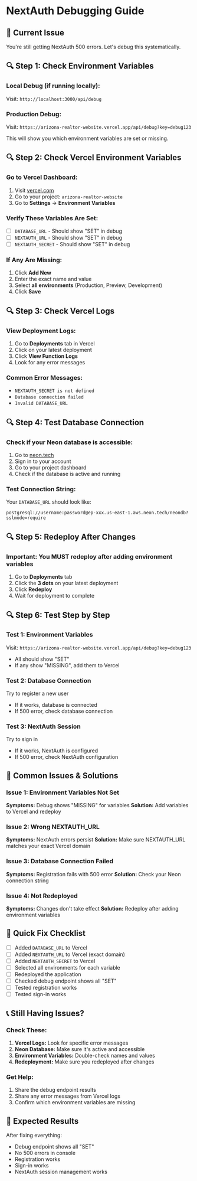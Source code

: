 # NextAuth Debugging Guide

## 🚨 Current Issue
You're still getting NextAuth 500 errors. Let's debug this systematically.

## 🔍 Step 1: Check Environment Variables

### Local Debug (if running locally):
Visit: `http://localhost:3000/api/debug`

### Production Debug:
Visit: `https://arizona-realtor-website.vercel.app/api/debug?key=debug123`

This will show you which environment variables are set or missing.

## 🔍 Step 2: Check Vercel Environment Variables

### Go to Vercel Dashboard:
1. Visit [vercel.com](https://vercel.com)
2. Go to your project: `arizona-realtor-website`
3. Go to **Settings** → **Environment Variables**

### Verify These Variables Are Set:
- [ ] `DATABASE_URL` - Should show "SET" in debug
- [ ] `NEXTAUTH_URL` - Should show "SET" in debug  
- [ ] `NEXTAUTH_SECRET` - Should show "SET" in debug

### If Any Are Missing:
1. Click **Add New**
2. Enter the exact name and value
3. Select **all environments** (Production, Preview, Development)
4. Click **Save**

## 🔍 Step 3: Check Vercel Logs

### View Deployment Logs:
1. Go to **Deployments** tab in Vercel
2. Click on your latest deployment
3. Click **View Function Logs**
4. Look for any error messages

### Common Error Messages:
- `NEXTAUTH_SECRET is not defined`
- `Database connection failed`
- `Invalid DATABASE_URL`

## 🔍 Step 4: Test Database Connection

### Check if your Neon database is accessible:
1. Go to [neon.tech](https://neon.tech)
2. Sign in to your account
3. Go to your project dashboard
4. Check if the database is active and running

### Test Connection String:
Your `DATABASE_URL` should look like:
```
postgresql://username:password@ep-xxx.us-east-1.aws.neon.tech/neondb?sslmode=require
```

## 🔍 Step 5: Redeploy After Changes

### Important: You MUST redeploy after adding environment variables
1. Go to **Deployments** tab
2. Click the **3 dots** on your latest deployment
3. Click **Redeploy**
4. Wait for deployment to complete

## 🔍 Step 6: Test Step by Step

### Test 1: Environment Variables
Visit: `https://arizona-realtor-website.vercel.app/api/debug?key=debug123`
- All should show "SET"
- If any show "MISSING", add them to Vercel

### Test 2: Database Connection
Try to register a new user
- If it works, database is connected
- If 500 error, check database connection

### Test 3: NextAuth Session
Try to sign in
- If it works, NextAuth is configured
- If 500 error, check NextAuth configuration

## 🚨 Common Issues & Solutions

### Issue 1: Environment Variables Not Set
**Symptoms:** Debug shows "MISSING" for variables
**Solution:** Add variables to Vercel and redeploy

### Issue 2: Wrong NEXTAUTH_URL
**Symptoms:** NextAuth errors persist
**Solution:** Make sure NEXTAUTH_URL matches your exact Vercel domain

### Issue 3: Database Connection Failed
**Symptoms:** Registration fails with 500 error
**Solution:** Check your Neon connection string

### Issue 4: Not Redeployed
**Symptoms:** Changes don't take effect
**Solution:** Redeploy after adding environment variables

## 🔧 Quick Fix Checklist

- [ ] Added `DATABASE_URL` to Vercel
- [ ] Added `NEXTAUTH_URL` to Vercel (exact domain)
- [ ] Added `NEXTAUTH_SECRET` to Vercel
- [ ] Selected all environments for each variable
- [ ] Redeployed the application
- [ ] Checked debug endpoint shows all "SET"
- [ ] Tested registration works
- [ ] Tested sign-in works

## 📞 Still Having Issues?

### Check These:
1. **Vercel Logs:** Look for specific error messages
2. **Neon Database:** Make sure it's active and accessible
3. **Environment Variables:** Double-check names and values
4. **Redeployment:** Make sure you redeployed after changes

### Get Help:
1. Share the debug endpoint results
2. Share any error messages from Vercel logs
3. Confirm which environment variables are missing

## 🎯 Expected Results

After fixing everything:
- Debug endpoint shows all "SET"
- No 500 errors in console
- Registration works
- Sign-in works
- NextAuth session management works



